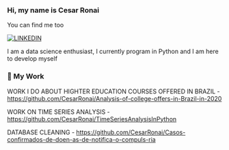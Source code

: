 ### Hi, my name is Cesar Ronai
You can find me too

[![LINKEDIN](https://img.shields.io/badge/LinkedIn-0077B5?style=for-the-badge&logo=linkedin&logoColor=white)](https://www.linkedin.com/in/cesar-ronai-freitas-da-silva-8b2236149) 



I am a data science enthusiast, I currently program in Python and I am here to develop myself


### 🚀 My Work

WORK I DO ABOUT HIGHTER EDUCATION COURSES OFFERED IN BRAZIL - https://github.com/CesarRonai/Analysis-of-college-offers-in-Brazil-in-2020

WORK ON TIME SERIES ANALYSIS - https://github.com/CesarRonai/TimeSeriesAnalysisInPython

DATABASE CLEANING - https://github.com/CesarRonai/Casos-confirmados-de-doen-as-de-notifica-o-compuls-ria

